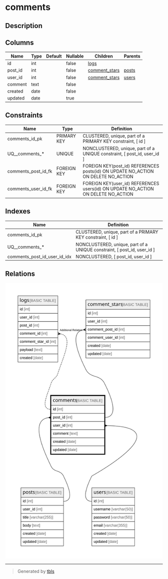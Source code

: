 # comments

## Description

## Columns

| Name | Type | Default | Nullable | Children | Parents |
| ---- | ---- | ------- | -------- | -------- | ------- |
| id | int |  | false | [logs](logs.md) |  |
| post_id | int |  | false | [comment_stars](comment_stars.md) | [posts](posts.md) |
| user_id | int |  | false | [comment_stars](comment_stars.md) | [users](users.md) |
| comment | text |  | false |  |  |
| created | date |  | false |  |  |
| updated | date |  | true |  |  |

## Constraints

| Name | Type | Definition |
| ---- | ---- | ---------- |
| comments_id_pk | PRIMARY KEY | CLUSTERED, unique, part of a PRIMARY KEY constraint, [ id ] |
| UQ__comments_* | UNIQUE | NONCLUSTERED, unique, part of a UNIQUE constraint, [ post_id, user_id ] |
| comments_post_id_fk | FOREIGN KEY | FOREIGN KEY(post_id) REFERENCES posts(id) ON UPDATE NO_ACTION ON DELETE NO_ACTION |
| comments_user_id_fk | FOREIGN KEY | FOREIGN KEY(user_id) REFERENCES users(id) ON UPDATE NO_ACTION ON DELETE NO_ACTION |

## Indexes

| Name | Definition |
| ---- | ---------- |
| comments_id_pk | CLUSTERED, unique, part of a PRIMARY KEY constraint, [ id ] |
| UQ__comments_* | NONCLUSTERED, unique, part of a UNIQUE constraint, [ post_id, user_id ] |
| comments_post_id_user_id_idx | NONCLUSTERED, [ post_id, user_id ] |

## Relations

![er](comments.svg)

---

> Generated by [tbls](https://github.com/k1LoW/tbls)
